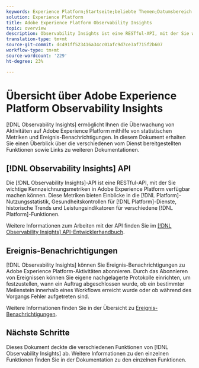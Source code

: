 ```yaml
---
keywords: Experience Platform;Startseite;beliebte Themen;Datumsbereich
solution: Experience Platform
title: Adobe Experience Platform Observability Insights
topic: overview
description: Observability Insights ist eine RESTful-API, mit der Sie wichtige Beobachtbarkeitsmetriken in Adobe Experience Platform bereitstellen können. Diese Metriken liefern Einblicke in Statistiken zur Platform-Nutzung, Systemdiagnosen für Platform-Dienste, historische Trends und Leistungsindikatoren für verschiedene Platform-Funktionen.
translation-type: tm+mt
source-git-commit: dc491ff523416a34cc01afc9d7ce3af715f2b607
workflow-type: tm+mt
source-wordcount: '229'
ht-degree: 23%

---
```



# Übersicht über Adobe Experience Platform Observability Insights

[!DNL Observability Insights] ermöglicht Ihnen die Überwachung von Aktivitäten auf Adobe Experience Platform mithilfe von statistischen Metriken und Ereignis-Benachrichtigungen. In diesem Dokument erhalten Sie einen Überblick über die verschiedenen vom Dienst bereitgestellten Funktionen sowie Links zu weiteren Dokumentationen.

## [!DNL Observability Insights] API

Die [!DNL Observability Insights]-API ist eine RESTful-API, mit der Sie wichtige Kennzeichnungsmetriken in Adobe Experience Platform verfügbar machen können. Diese Metriken bieten Einblicke in die [!DNL Platform]-Nutzungsstatistik, Gesundheitskontrollen für [!DNL Platform]-Dienste, historische Trends und Leistungsindikatoren für verschiedene [!DNL Platform]-Funktionen.

Weitere Informationen zum Arbeiten mit der API finden Sie im [[!DNL Observability Insights] API-Entwicklerhandbuch](./api/overview.md).

## Ereignis-Benachrichtigungen

[!DNL Observability Insights] können Sie Ereignis-Benachrichtigungen zu Adobe Experience Platform-Aktivitäten abonnieren. Durch das Abonnieren von Ereignissen können Sie eigene nachgelagerte Protokolle einrichten, um festzustellen, wann ein Auftrag abgeschlossen wurde, ob ein bestimmter Meilenstein innerhalb eines Workflows erreicht wurde oder ob während des Vorgangs Fehler aufgetreten sind.

Weitere Informationen finden Sie in der Übersicht zu [Ereignis-Benachrichtigungen](./notifications/overview.md).

## Nächste Schritte

Dieses Dokument deckte die verschiedenen Funktionen von [!DNL Observability Insights] ab. Weitere Informationen zu den einzelnen Funktionen finden Sie in der Dokumentation zu den einzelnen Funktionen.
